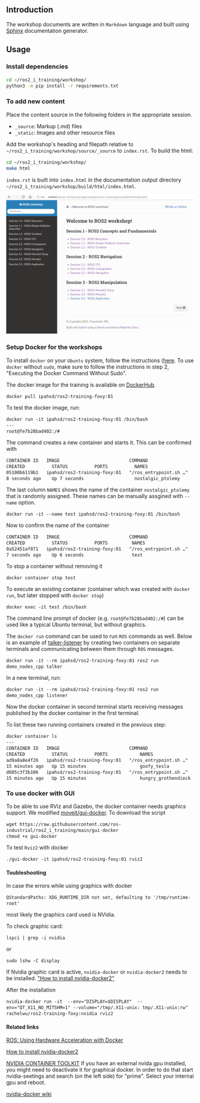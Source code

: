 ## Introduction

The workshop documents are written in `Markdown` language and built using [Sphinx](https://docs.readthedocs.io/en/stable/intro/getting-started-with-sphinx.html?) documentation generator.

## Usage
### Install dependencies

````bash
cd ~/ros2_i_training/workshop/
python3 -m pip install -r requirements.txt
````

### To add new content
Place the content source in the following folders in the appropriate session.
-  `_source`: Markup (.md) files 
- `_static`: Images and other resource files  

Add the workshop's heading and filepath relative to `~/ros2_i_training/workshop/source/_source` to `index.rst`. To build the html:
 ````bash
 cd ~/ros2_i_training/workshop/
 make html
 ````
`index.rst` is built into `index.html` in the documentation output directory `~/ros2_i_training/workshop/build/html/index.html`. 

![docs](/workshop/source/_static/demo_rtd.png)


### Setup Docker for the workshops

To install `docker` on your `Ubuntu` system, follow the instructions ([here](https://www.digitalocean.com/community/tutorials/how-to-install-and-use-docker-on-ubuntu-18-04). To use `docker` without `sudo`, make sure to follow the instructions in step 2, "Executing the Docker Command Without Sudo".

The docker image for the training is available on [DockerHub](https://hub.docker.com/r/ipahsd/ros2-training-foxy).

```
docker pull ipahsd/ros2-training-foxy:01
```
To test the docker image, run:
```
docker run -it ipahsd/ros2-training-foxy:01 /bin/bash
---
root@fe7b28bad402:/#
```
The command creates a new container and starts it. This can be confirmed with
```
CONTAINER ID   IMAGE                          COMMAND                  CREATED          STATUS          PORTS          NAMES
05100b6119b1   ipahsd/ros2-training-foxy:01   "/ros_entrypoint.sh …"   8 seconds ago    Up 7 seconds                   nostalgic_ptolemy
```
The last column `NAMES` shows the name of the container `nostalgic_ptolemy` that is randomly assigned. These names can be manually assgined with `--name` option.
```
docker run -it --name test ipahsd/ros2-training-foxy:01 /bin/bash
```
Now to confirm the name of the container
```
CONTAINER ID   IMAGE                          COMMAND                  CREATED          STATUS          PORTS         NAMES
0a52451af871   ipahsd/ros2-training-foxy:01   "/ros_entrypoint.sh …"   7 seconds ago    Up 6 seconds                  test
```
To stop a container without removing it
```
docker container stop test
```
To execute an existing container (container which was created with `docker run`, but later stopped with `docker stop`)
```
docker exec -it test /bin/bash
```
The command line prompt of docker (e.g. `root@fe7b28bad402:/#`) can be used like a typical Ubuntu terminal, but without graphics.

The `docker run` command can be used to run `ROS` commands as well. Below is an example of [talker-listener](https://docs.ros.org/en/foxy/Tutorials/Writing-A-Simple-Cpp-Publisher-And-Subscriber.html) by creating two containers on separate terminals and communicating between them through `ROS` messages.
```
docker run -it --rm ipahsd/ros2-training-foxy:01 ros2 run demo_nodes_cpp talker
```
In a new terminal, run:
```
docker run -it --rm ipahsd/ros2-training-foxy:01 ros2 run demo_nodes_cpp listener
```
Now the docker container in second terminal starts receiving messages published by the docker container in the first terminal.

To list these two running containers created in the previous step:
```
docker container ls
---
CONTAINER ID   IMAGE                          COMMAND                  CREATED          STATUS          PORTS            NAMES
ad9a8a8e4f26   ipahsd/ros2-training-foxy:01   "/ros_entrypoint.sh …"   15 minutes ago   Up 15 minutes                    goofy_tesla
d605c3f3b106   ipahsd/ros2-training-foxy:01   "/ros_entrypoint.sh …"   15 minutes ago   Up 15 minutes                    hungry_grothendieck
```

### To use docker with GUI

To be able to use RViz and Gazebo, the docker container needs graphics support. We modified [moveit/gui-docker](https://github.com/ros-planning/moveit/blob/master/.docker/gui-docker). To download the script
```
wget https://raw.githubusercontent.com/ros-industrial/ros2_i_training/main/gui-docker
chmod +x gui-docker
```
To test `Rviz2` with docker
```
./gui-docker -it ipahsd/ros2-training-foxy:01 rviz2
```

#### Toubleshooting
In case the errors while using graphics with docker
```
QStandardPaths: XDG_RUNTIME_DIR not set, defaulting to '/tmp/runtime-root'
```
most likely the graphics card used is NVidia.

To check graphic card:
```
lspci | grep -i nvidia
```
or
```
sudo lshw -C display
```
If Nvidia graphic card is active, `nvidia-docker` or `nvidia-docker2` needs to be installed. ["How to install nvidia-docker2"](https://docs.nvidia.com/datacenter/cloud-native/container-toolkit/install-guide.html)

After the installation
```
nvidia-docker run -it  --env="DISPLAY=$DISPLAY"  --env="QT_X11_NO_MITSHM=1" --volume="/tmp/.X11-unix: tmp/.X11-unix:rw" rachelwu/ros2-training-foxy:nvidia rviz2
```

#### Related links
[ROS: Using Hardware Acceleration with Docker](http://wiki.ros.org/docker/Tutorials/Hardware%20Acceleration)

[How to install nvidia-docker2](https://docs.nvidia.com/datacenter/cloud-native/container-toolkit/install-guide.html)

[NVIDIA CONTAINER TOOLKIT](https://docs.nvidia.com/datacenter/cloud-native/container-toolkit/user-guide.html#) If you have an external nvida gpu installed, you might need to deactivate it for graphical docker. In order to do that start nvidia-seetings and search (on the left side) for "prime". Select your internal gpu and reboot.

[nvidia-docker wiki](https://github.com/nvidia/nvidia-docker/wiki)
